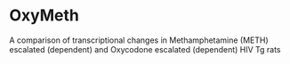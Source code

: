 # OxyMeth
A comparison of transcriptional changes in Methamphetamine (METH) escalated (dependent) and Oxycodone escalated (dependent) HIV Tg rats
